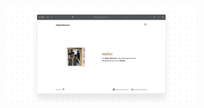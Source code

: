 <div align="center">
  <img src="https://github.com/rizkyhaksono/rizkyhaksono/blob/main/banner-v1.png"/>
</div>
